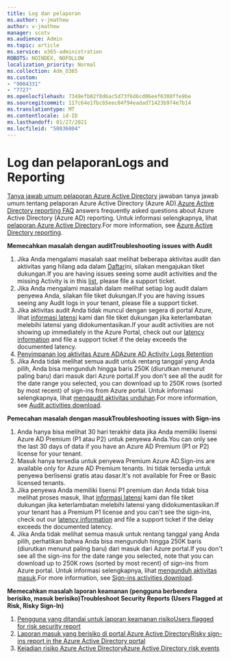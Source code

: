 ```yaml
---
title: Log dan pelaporan
ms.author: v-jmathew
author: v-jmathew
manager: scotv
ms.audience: Admin
ms.topic: article
ms.service: o365-administration
ROBOTS: NOINDEX, NOFOLLOW
localization_priority: Normal
ms.collection: Adm_O365
ms.custom:
- "9004331"
- "7727"
ms.openlocfilehash: 7349efb02f8d6ac5d73f6d6cd06eef6308ffe9be
ms.sourcegitcommit: 117c64e1fbcb5eec04f94eadad71423b974e7b14
ms.translationtype: MT
ms.contentlocale: id-ID
ms.lasthandoff: 01/27/2021
ms.locfileid: "50036004"
---
```

# <a name="logs-and-reporting"></a><span data-ttu-id="fe997-102">Log dan pelaporan</span><span class="sxs-lookup"><span data-stu-id="fe997-102">Logs and Reporting</span></span>

<span data-ttu-id="fe997-103">[Tanya jawab umum pelaporan Azure Active Directory](https://docs.microsoft.com/azure/active-directory/active-directory-reporting-faq) jawaban tanya jawab umum tentang pelaporan Azure Active Directory (Azure AD).</span><span class="sxs-lookup"><span data-stu-id="fe997-103">[Azure Active Directory reporting FAQ](https://docs.microsoft.com/azure/active-directory/active-directory-reporting-faq) answers frequently asked questions about Azure Active Directory (Azure AD) reporting.</span></span> <span data-ttu-id="fe997-104">Untuk informasi selengkapnya, lihat [pelaporan Azure Active Directory](https://docs.microsoft.com/azure/active-directory/reports-monitoring/overview-reports).</span><span class="sxs-lookup"><span data-stu-id="fe997-104">For more information, see [Azure Active Directory reporting](https://docs.microsoft.com/azure/active-directory/reports-monitoring/overview-reports).</span></span>

<span data-ttu-id="fe997-105">**Memecahkan masalah dengan audit**</span><span class="sxs-lookup"><span data-stu-id="fe997-105">**Troubleshooting issues with Audit**</span></span>

1. <span data-ttu-id="fe997-106">Jika Anda mengalami masalah saat melihat beberapa aktivitas audit dan aktivitas yang hilang ada dalam [Daftar](https://docs.microsoft.com/azure/active-directory/reports-monitoring/reference-audit-activities)ini, silakan mengajukan tiket dukungan.</span><span class="sxs-lookup"><span data-stu-id="fe997-106">If you are having issues seeing some audit activities and the missing Activity is in this [list](https://docs.microsoft.com/azure/active-directory/reports-monitoring/reference-audit-activities), please file a support ticket.</span></span>
2. <span data-ttu-id="fe997-107">Jika Anda mengalami masalah dalam melihat setiap log audit dalam penyewa Anda, silakan file tiket dukungan.</span><span class="sxs-lookup"><span data-stu-id="fe997-107">If you are having issues seeing any Audit logs in your tenant, please file a support ticket.</span></span>
3. <span data-ttu-id="fe997-108">Jika aktivitas audit Anda tidak muncul dengan segera di portal Azure, lihat [informasi latensi](https://docs.microsoft.com/azure/active-directory/reports-monitoring/reference-reports-latencies) kami dan file tiket dukungan jika keterlambatan melebihi latensi yang didokumentasikan.</span><span class="sxs-lookup"><span data-stu-id="fe997-108">If your audit activities are not showing up immediately in the Azure Portal, check out our [latency information](https://docs.microsoft.com/azure/active-directory/reports-monitoring/reference-reports-latencies) and file a support ticket if the delay exceeds the documented latency.</span></span>
4. [<span data-ttu-id="fe997-109">Penyimpanan log aktivitas Azure AD</span><span class="sxs-lookup"><span data-stu-id="fe997-109">Azure AD Activity Logs Retention</span></span>](https://docs.microsoft.com/azure/active-directory/reports-monitoring/reference-reports-data-retention)
5. <span data-ttu-id="fe997-110">Jika Anda tidak melihat semua audit untuk rentang tanggal yang Anda pilih, Anda bisa mengunduh hingga baris 250K (diurutkan menurut paling baru) dari masuk dari Azure portal.</span><span class="sxs-lookup"><span data-stu-id="fe997-110">If you don't see all the audit for the date range you selected, you can download up to 250K rows (sorted by most recent) of sign-ins from Azure portal.</span></span> <span data-ttu-id="fe997-111">Untuk informasi selengkapnya, lihat [mengaudit aktivitas unduhan](https://docs.microsoft.com/azure/active-directory/reports-monitoring/quickstart-download-audit-report).</span><span class="sxs-lookup"><span data-stu-id="fe997-111">For more information, see [Audit activities download](https://docs.microsoft.com/azure/active-directory/reports-monitoring/quickstart-download-audit-report).</span></span>

<span data-ttu-id="fe997-112">**Pemecahan masalah dengan masuk**</span><span class="sxs-lookup"><span data-stu-id="fe997-112">**Troubleshooting issues with Sign-ins**</span></span>

1. <span data-ttu-id="fe997-113">Anda hanya bisa melihat 30 hari terakhir data jika Anda memiliki lisensi Azure AD Premium (P1 atau P2) untuk penyewa Anda.</span><span class="sxs-lookup"><span data-stu-id="fe997-113">You can only see the last 30 days of data if you have an Azure AD Premium (P1 or P2) license for your tenant.</span></span>
2. <span data-ttu-id="fe997-114">Masuk hanya tersedia untuk penyewa Premium Azure AD.</span><span class="sxs-lookup"><span data-stu-id="fe997-114">Sign-ins are available only for Azure AD Premium tenants.</span></span> <span data-ttu-id="fe997-115">Ini tidak tersedia untuk penyewa berlisensi gratis atau dasar.</span><span class="sxs-lookup"><span data-stu-id="fe997-115">It's not available for Free or Basic licensed tenants.</span></span>
3. <span data-ttu-id="fe997-116">Jika penyewa Anda memiliki lisensi P1 premium dan Anda tidak bisa melihat proses masuk, lihat [informasi latensi](https://docs.microsoft.com/azure/active-directory/reports-monitoring/reference-reports-latencies) kami dan file tiket dukungan jika keterlambatan melebihi latensi yang didokumentasikan.</span><span class="sxs-lookup"><span data-stu-id="fe997-116">If your tenant has a Premium P1 license and you can't see the sign-ins, check out our [latency information](https://docs.microsoft.com/azure/active-directory/reports-monitoring/reference-reports-latencies) and file a support ticket if the delay exceeds the documented latency.</span></span>
4. <span data-ttu-id="fe997-117">Jika Anda tidak melihat semua masuk untuk rentang tanggal yang Anda pilih, perhatikan bahwa Anda bisa mengunduh hingga 250K baris (diurutkan menurut paling baru) dari masuk dari Azure portal.</span><span class="sxs-lookup"><span data-stu-id="fe997-117">If you don't see all the sign-ins for the date range you selected, note that you can download up to 250K rows (sorted by most recent) of sign-ins from Azure portal.</span></span> <span data-ttu-id="fe997-118">Untuk informasi selengkapnya, lihat [mengunduh aktivitas masuk](https://docs.microsoft.com/azure/active-directory/reports-monitoring/concept-sign-ins#download-sign-in-activities).</span><span class="sxs-lookup"><span data-stu-id="fe997-118">For more information, see [Sign-ins activities download](https://docs.microsoft.com/azure/active-directory/reports-monitoring/concept-sign-ins#download-sign-in-activities).</span></span>

<span data-ttu-id="fe997-119">**Memecahkan masalah laporan keamanan (pengguna berbendera berisiko, masuk berisiko)**</span><span class="sxs-lookup"><span data-stu-id="fe997-119">**Troubleshoot Security Reports (Users Flagged at Risk, Risky Sign-In)**</span></span>

1. [<span data-ttu-id="fe997-120">Pengguna yang ditandai untuk laporan keamanan risiko</span><span class="sxs-lookup"><span data-stu-id="fe997-120">Users flagged for risk security report</span></span>](https://docs.microsoft.com/azure/active-directory/reports-monitoring/concept-user-at-risk)
2. [<span data-ttu-id="fe997-121">Laporan masuk yang berisiko di portal Azure Active Directory</span><span class="sxs-lookup"><span data-stu-id="fe997-121">Risky sign-ins report in the Azure Active Directory portal</span></span>](https://docs.microsoft.com/azure/active-directory/reports-monitoring/concept-risky-sign-ins)
3. [<span data-ttu-id="fe997-122">Kejadian risiko Azure Active Directory</span><span class="sxs-lookup"><span data-stu-id="fe997-122">Azure Active Directory risk events</span></span>](https://docs.microsoft.com/azure/active-directory/reports-monitoring/concept-risk-events)
